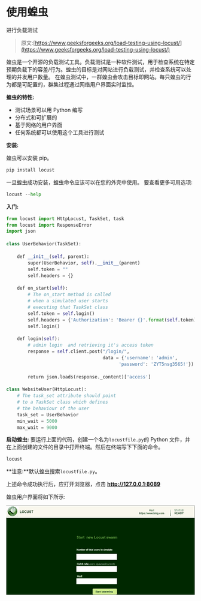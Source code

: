 # 使用蝗虫

进行负载测试

> 原文:[https://www.geeksforgeeks.org/load-testing-using-locust/](https://www.geeksforgeeks.org/load-testing-using-locust/)

蝗虫是一个开源的负载测试工具。负载测试是一种软件测试，用于检查系统在特定预期负载下的容差/行为。蝗虫的目标是对网站进行负载测试，并检查系统可以处理的并发用户数量。
在蝗虫测试中，一群蝗虫会攻击目标即网站。每只蝗虫的行为都是可配置的，群集过程通过网络用户界面实时监控。

**蝗虫的特性:**

*   测试场景可以用 Python 编写
*   分布式和可扩展的
*   基于网络的用户界面
*   任何系统都可以使用这个工具进行测试

**安装:**

蝗虫可以安装 pip。

```py
pip install locust
```

一旦蝗虫成功安装，蝗虫命令应该可以在您的外壳中使用。
要查看更多可用选项:

```py
locust --help
```

**入门:**

```py
from locust import HttpLocust, TaskSet, task
from locust import ResponseError
import json

class UserBehavior(TaskSet):

    def __init__(self, parent):
        super(UserBehavior, self).__init__(parent)
        self.token = ""
        self.headers = {}

    def on_start(self):
        # The on_start method is called 
        # when a simulated user starts 
        # executing that TaskSet class
        self.token = self.login()
        self.headers = {'Authorization': 'Bearer {}'.format(self.token)}
        self.login()

    def login(self):
        # admin login  and retrieving it's access token
        response = self.client.post("/login/",
                                    data = {'username': 'admin',
                                          'password': 'ZYT5nsg3565!'})

        return json.loads(response._content)['access']

class WebsiteUser(HttpLocust):
    # The task_set attribute should point
    # to a TaskSet class which defines 
    # the behaviour of the user
    task_set = UserBehavior
    min_wait = 5000
    max_wait = 9000
```

**启动蝗虫:**
要运行上面的代码，创建一个名为`locustfile.py`的 Python 文件，并在上面创建的文件的目录中打开终端。然后在终端写下下面的命令。

```py
locust
```

**注意:**默认蝗虫搜索`locustfile.py`。

上述命令成功执行后，应打开浏览器，点击 **http://127.0.0.1:8089**

蝗虫用户界面将如下所示:

![](img/4dc3e81b09e511d63ffb898d66a6e212.png)